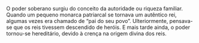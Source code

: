 ﻿O poder soberano surgiu do conceito da autoridade ou riqueza familiar. Quando um pequeno monarca patriarcal se tornava um autêntico rei, algumas vezes era chamado de “pai do seu povo”. Ulteriormente, pensava-se que os reis tivessem descendido de heróis. E mais tarde ainda, o poder tornou-se hereditário, devido à crença na origem divina dos reis.
